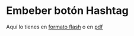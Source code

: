 
# Embeber botón Hashtag

Aquí lo tienes en [formato flash](http://aularagon.catedu.es/materialesaularagon2013/HerramientasFormacionProfesorado/Videos/EmbeberBotonTwitter.htm) o en [pdf](http://aularagon.catedu.es/materialesaularagon2013/HerramientasFormacionProfesorado/Videos/EmbeberBotonTwitter.pdf)

